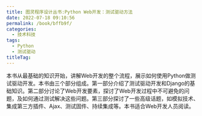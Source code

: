 ```yaml
---
title: 图灵程序设计丛书:Python Web开发：测试驱动方法
date: 2022-07-18 09:10:56
permalink: /book/bffb9f/
categories:
  - 技术科技
tags:
  - Python
  - 测试驱动
titleTag: 
---
```


本书从最基础的知识开始，讲解Web开发的整个流程，展示如何使用Python做测试驱动开发。本书由三个部分组成。第一部分介绍了测试驱动开发和Django的基础知识。第二部分讨论了Web开发要素，探讨了Web开发过程中不可避免的问题，及如何通过测试解决这些问题。第三部分探讨了一些高级话题，如模拟技术、集成第三方插件、Ajax、测试固件、持续集成等。本书适合Web开发人员阅读。

<!-- more -->

<BookShelf
album="https://cdn.staticaly.com/gh/jonsam-ng/image-hosting@master/oxygen-space/image.7dbt8xh2kfk0.png"
:pages="450"
link="https://www.aliyundrive.com/s/f57XW8BsMu4"
douban="https://book.douban.com/subject/26640135/"
author="Harry J.W. Percival"
publisher="人民邮电出版社"
intro="本书从最基础的知识开始，讲解Web开发的整个流程，展示如何使用Python做测试驱动开发。本书由三个部分组成。第一部分介绍了测试驱动开发和Django的基础知识。第二部分讨论了Web开发要素，探讨了Web开发过程中不可避免的问题，及如何通过测试解决这些问题。第三部分探讨了一些高级话题，如模拟技术、集成第三方插件、Ajax、测试固件、持续集成等。本书适合Web开发人员阅读。"
lang="中文"
/>
